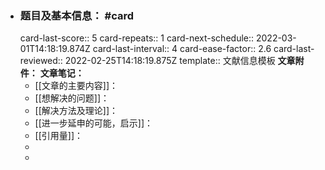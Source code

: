 - ### **题目及基本信息：**  #card
  card-last-score:: 5
  card-repeats:: 1
  card-next-schedule:: 2022-03-01T14:18:19.874Z
  card-last-interval:: 4
  card-ease-factor:: 2.6
  card-last-reviewed:: 2022-02-25T14:18:19.875Z
  template:: 文献信息模板
  **文章附件：**
  **文章笔记：**
	- [[文章的主要内容]]：
	- [[想解决的问题]]：
	- [[解决方法及理论]]：
	- [[进一步延申的可能，启示]]：
	- [[引用量]]：
	-
	-